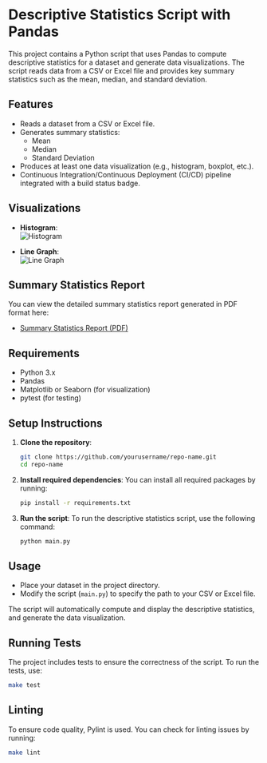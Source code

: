 # Descriptive Statistics Script with Pandas

This project contains a Python script that uses Pandas to compute descriptive statistics for a dataset and generate data visualizations. The script reads data from a CSV or Excel file and provides key summary statistics such as the mean, median, and standard deviation.

## Features

- Reads a dataset from a CSV or Excel file.
- Generates summary statistics:
  - Mean
  - Median
  - Standard Deviation
- Produces at least one data visualization (e.g., histogram, boxplot, etc.).
- Continuous Integration/Continuous Deployment (CI/CD) pipeline integrated with a build status badge.

## Visualizations

- **Histogram**:  
  ![Histogram](https://github.com/nogibjj/Ramil-Pandas-Descriptive-Statistics-Script/blob/d74cda0b22c4c8af5769c23a238e6abf22bbbb0f/image/histogram.png)
  
- **Line Graph**:  
  ![Line Graph](https://github.com/nogibjj/Ramil-Pandas-Descriptive-Statistics-Script/blob/d74cda0b22c4c8af5769c23a238e6abf22bbbb0f/image/linegraph.png)




## Summary Statistics Report

You can view the detailed summary statistics report generated in PDF format here:
- [Summary Statistics Report (PDF)](https://github.com/nogibjj/Ramil-Pandas-Descriptive-Statistics-Script/blob/70640a6208f36e5eefc99eb1a5544ae82d2f1eb4/Summary-Statistics.pdf)


## Requirements

- Python 3.x
- Pandas
- Matplotlib or Seaborn (for visualization)
- pytest (for testing)

## Setup Instructions

1. **Clone the repository**:
    ```bash
    git clone https://github.com/yourusername/repo-name.git
    cd repo-name
    ```

2. **Install required dependencies**:
    You can install all required packages by running:
    ```bash
    pip install -r requirements.txt
    ```

3. **Run the script**:
    To run the descriptive statistics script, use the following command:
    ```bash
    python main.py
    ```

## Usage

- Place your dataset in the project directory.
- Modify the script (`main.py`) to specify the path to your CSV or Excel file.
  
The script will automatically compute and display the descriptive statistics, and generate the data visualization.

## Running Tests

The project includes tests to ensure the correctness of the script. To run the tests, use:

```bash
make test
```

## Linting
To ensure code quality, Pylint is used. You can check for linting issues by running:

```bash
make lint
```
